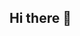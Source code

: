 ## Hi there 👋

<!--
**dolarkeval/dolarkeval** is a ✨ _special_ ✨ repository because its `README.md` (this file) appears on your GitHub profile.

Here are some ideas to get you started:
- 🌱 I’m currently learning DSA.
- 🤔 I’m looking for help with DSA Concepts.
- 📫 How to reach me:dolarkeval10@gmail.com
-->
